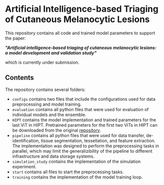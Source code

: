 # Artificial Intelligence-based Triaging of Cutaneous Melanocytic Lesions
This repository contains all code and trained model parameters to support the paper:  

***"Artificial intelligence-based triaging of cutaneous melanocytic lesions: a model development and validation study"***  

which is currently under submission.

## Contents
The repository contains several folders:
- `configs` contains two files that include the configurations used for data preprocessing and model training.
- `evaluation` contains all python files that were used for evaluation of individual models and the ensemble. 
- `HIPT` contains the model implementation and trained parameters for the last ViT in HIPT. 
Pretrained parameters for the first two ViTs in HIPT can be downloaded from the original [repository](https://github.com/mahmoodlab/HIPT).
- `pipeline` contains all python files that were used for data transfer, de-identification, tissue segmentation, tessellation, and feature extraction. 
The implementation was designed to perform the preprocessing tasks in parallel, 
which may limit the generalizibility of the pipeline to different infrastructure and data storage systems.
- `simulation_study` contains the implementation of the simulation experiment.
- `start` contains all files to start the preprocessing tasks.
- `training` contains the implementation of the model training loop.